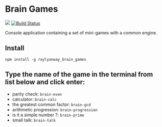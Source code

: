 # Brain Games
<a href="https://codeclimate.com/github/raylyanway/project-lvl1-s352/maintainability"><img src="https://api.codeclimate.com/v1/badges/7d760bdac1346dc3ca33/maintainability" /></a>
[![Build Status](https://travis-ci.org/raylyanway/brain_games.svg?branch=master)](https://travis-ci.org/raylyanway/brain_games)

Console application containing a set of mini-games with a common engine.

## Install

`npm install -g raylyanway_brain_games`

## Type the name of the game in the terminal from list below and click enter:
  * parity check: `brain-even`
  * calculator: `brain-calc`
  * the greatest common factor: `brain-gcd`
  * arithmetic progression: `brain-progression`
  * is it a simple number ?: `brain-prime`
  * small talk: `brain-talk`
